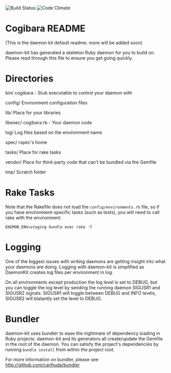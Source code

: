 ![Build Status](https://travis-ci.org/Cogibara/cogibara.png?branch=master)
![Code Climate](https://codeclimate.com/github/Cogibara/cogibara.png)

Cogibara README
================

(This is the daemon kit default readme. more will be added soon)

daemon-kit has generated a skeleton Ruby daemon for you to build on. Please read
through this file to ensure you get going quickly.

Directories
====

bin/
  cogibara - Stub executable to control your daemon with

config/
  Environment configuration files

lib/
  Place for your libraries

libexec/
  cogibara.rb - Your daemon code

log/
  Log files based on the environment name

spec/
  rspec's home

tasks/
  Place for rake tasks

vendor/
  Place for third-party code that can't be bundled via the Gemfile

tmp/
  Scratch folder

Rake Tasks
==========

Note that the Rakefile does not load the `config/environments.rb` file, so if you have
environment-specific tasks (such as tests), you will need to call rake with the environment:

    DAEMON_ENV=staging bundle exec rake -T

Logging
=======

One of the biggest issues with writing daemons are getting insight into what your
daemons are doing. Logging with daemon-kit is simplified as DaemonKit creates log
files per environment in log.

On all environments except production the log level is set to DEBUG, but you can
toggle the log level by sending the running daemon SIGUSR1 and SIGUSR2 signals.
SIGUSR1 will toggle between DEBUG and INFO levels, SIGUSR2 will blatantly set the
level to DEBUG.

Bundler
=======

daemon-kit uses bundler to ease the nightmare of dependency loading in Ruby
projects. daemon-kit and its generators all create/update the Gemfile in the
root of the daemon. You can satisfy the project's dependencies by running
`bundle install` from within the project root.

For more information on bundler, please see http://github.com/carlhuda/bundler
